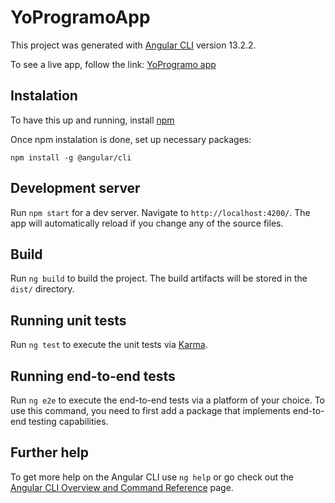 # YoProgramoApp

This project was generated with [Angular CLI](https://github.com/angular/angular-cli) version 13.2.2.  

To see a live app, follow the link: [YoProgramo app](https://yoprogramoapp.web.app)

## Instalation

To have this up and running, install [npm](https://docs.npmjs.com/downloading-and-installing-node-js-and-npm)  

Once npm instalation is done, set up necessary packages:  

`npm install -g @angular/cli`

## Development server

Run `npm start` for a dev server. Navigate to `http://localhost:4200/`. The app will automatically reload if you change any of the source files.

## Build

Run `ng build` to build the project. The build artifacts will be stored in the `dist/` directory.

## Running unit tests

Run `ng test` to execute the unit tests via [Karma](https://karma-runner.github.io).

## Running end-to-end tests

Run `ng e2e` to execute the end-to-end tests via a platform of your choice. To use this command, you need to first add a package that implements end-to-end testing capabilities.

## Further help

To get more help on the Angular CLI use `ng help` or go check out the [Angular CLI Overview and Command Reference](https://angular.io/cli) page.
